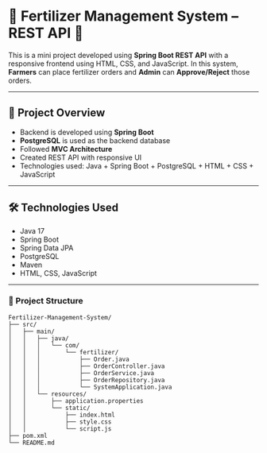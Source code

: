 # 🌾 Fertilizer Management System – REST API 🌿

This is a mini project developed using **Spring Boot REST API** with a responsive frontend using HTML, CSS, and JavaScript. In this system, **Farmers** can place fertilizer orders and **Admin** can **Approve/Reject** those orders.

---

## 📌 Project Overview

- Backend is developed using **Spring Boot**
- **PostgreSQL** is used as the backend database
- Followed **MVC Architecture**
- Created REST API with responsive UI
- Technologies used: Java + Spring Boot + PostgreSQL + HTML + CSS + JavaScript

---

## 🛠 Technologies Used

- Java 17  
- Spring Boot  
- Spring Data JPA  
- PostgreSQL  
- Maven  
- HTML, CSS, JavaScript

---
### 📁 Project Structure
```
Fertilizer-Management-System/
├── src/
│   ├── main/
│   │   ├── java/
│   │   │   └── com/
│   │   │       └── fertilizer/
│   │   │           ├── Order.java
│   │   │           ├── OrderController.java
│   │   │           ├── OrderService.java
│   │   │           ├── OrderRepository.java
│   │   │           └── SystemApplication.java
│   │   └── resources/
│   │       ├── application.properties
│   │       └── static/
│   │           ├── index.html
│   │           ├── style.css
│   │           └── script.js
├── pom.xml
└── README.md
```




